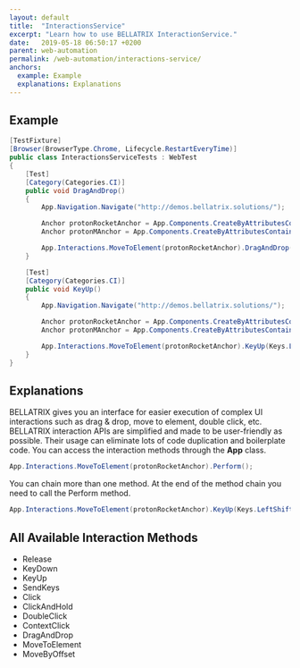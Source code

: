 ```yaml
---
layout: default
title:  "InteractionsService"
excerpt: "Learn how to use BELLATRIX InteractionService."
date:   2019-05-18 06:50:17 +0200
parent: web-automation
permalink: /web-automation/interactions-service/
anchors:
  example: Example
  explanations: Explanations
---
```

Example
-------
```csharp
[TestFixture]
[Browser(BrowserType.Chrome, Lifecycle.RestartEveryTime)]
public class InteractionsServiceTests : WebTest
{
    [Test]
    [Category(Categories.CI)]
    public void DragAndDrop()
    {
        App.Navigation.Navigate("http://demos.bellatrix.solutions/");

        Anchor protonRocketAnchor = App.Components.CreateByAttributesContaining<Anchor>("href", "/proton-rocket/");
        Anchor protonMAnchor = App.Components.CreateByAttributesContaining<Anchor>("href", "/proton-m/");

        App.Interactions.MoveToElement(protonRocketAnchor).DragAndDrop(protonRocketAnchor, protonMAnchor).Perform();
    }

    [Test]
    [Category(Categories.CI)]
    public void KeyUp()
    {
        App.Navigation.Navigate("http://demos.bellatrix.solutions/");

        Anchor protonRocketAnchor = App.Components.CreateByAttributesContaining<Anchor>("href", "/proton-rocket/");
        Anchor protonMAnchor = App.Components.CreateByAttributesContaining<Anchor>("href", "/proton-m/");

        App.Interactions.MoveToElement(protonRocketAnchor).KeyUp(Keys.LeftShift).ContextClick().Perform();
    }
}
```

Explanations
------------
BELLATRIX gives you an interface for easier execution of complex UI interactions such as drag & drop, move to element, double click, etc. BELLATRIX interaction APIs are simplified and made to be user-friendly as possible. Their usage can eliminate lots of code duplication and boilerplate code. You can access the interaction methods through the **App** class.
```csharp
App.Interactions.MoveToElement(protonRocketAnchor).Perform();
```
You can chain more than one method. At the end of the method chain you need to call the Perform method.
```csharp
App.Interactions.MoveToElement(protonRocketAnchor).KeyUp(Keys.LeftShift).ContextClick().Perform();
```
All Available Interaction Methods
---------------------------------
- Release
- KeyDown
- KeyUp
- SendKeys
- Click
- ClickAndHold
- DoubleClick
- ContextClick
- DragAndDrop
- MoveToElement
- MoveByOffset